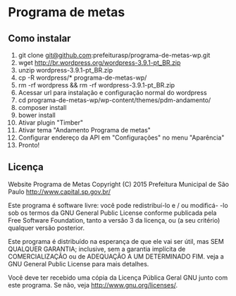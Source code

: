 # Programa de metas

## Como instalar

1. git clone git@github.com:prefeiturasp/programa-de-metas-wp.git
2. wget http://br.wordpress.org/wordpress-3.9.1-pt_BR.zip
3. unzip wordpress-3.9.1-pt_BR.zip
4. cp -R wordpress/* programa-de-metas-wp/
5. rm -rf wordpress && rm -rf wordpress-3.9.1-pt_BR.zip
6. Acessar url para instalação e configuração normal do wordpress
7. cd programa-de-metas-wp/wp-content/themes/pdm-andamento/
8. composer install
9. bower install
10. Ativar plugin "Timber"
11. Ativar tema "Andamento Programa de metas"
12. Configurar endereço da API em "Configurações" no menu "Aparência"
13. Pronto!

## Licença

Website Programa de Metas
Copyright (C) 2015 Prefeitura Municipal de São Paulo <http://www.capital.sp.gov.br/>

Este programa é software livre: você pode redistribuí-lo e / ou modificá-
-lo sob os termos da GNU General Public License conforme publicada pela
Free Software Foundation, tanto a versão 3 da licença, ou
(a seu critério) qualquer versão posterior.

Este programa é distribuído na esperança de que ele vai ser útil,
mas SEM QUALQUER GARANTIA; inclusive, sem a garantia implícita de
COMERCIALIZAÇÃO ou de ADEQUAÇÃO A UM DETERMINADO FIM. veja a
GNU General Public License para mais detalhes.

Você deve ter recebido uma cópia da Licença Pública Geral GNU
junto com este programa. Se não, veja <http://www.gnu.org/licenses/>.
